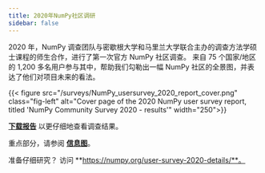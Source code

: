 ```yaml
---
title: 2020年NumPy社区调研
sidebar: false
---
```


2020 年，NumPy 调查团队与密歇根大学和马里兰大学联合主办的调查方法学硕士课程的师生合作，进行了第一次官方 NumPy 社区调查。 来自 75 个国家/地区的 1,200 多名用户参与其中，帮助我们勾勒出一幅 NumPy 社区的全景图，并表达了他们对项目未来的看法。

{{< figure src="/surveys/NumPy_usersurvey_2020_report_cover.png" class="fig-left" alt="Cover page of the 2020 NumPy user survey report, titled 'NumPy Community Survey 2020 - results'" width="250">}}

**[下载报告](/surveys/NumPy_usersurvey_2020_report.pdf)** 以更仔细地查看调查结果。


重点部分，请参阅 **[信息图](https://github.com/numpy/numpy-surveys/blob/master/images/2020NumPysurveyresults_community_infographic.pdf)**。

准备仔细研究？ 访问 **https://numpy.org/user-survey-2020-details/**。

